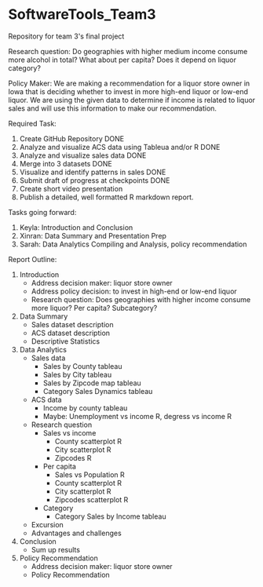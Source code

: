 # SoftwareTools_Team3
Repository for team 3's final project

Research question: Do geographies with higher medium income consume more alcohol in total? What about per capita? Does it depend on liquor category?

Policy Maker: We are making a recommendation for a liquor store owner in Iowa that is deciding whether to invest in more high-end liquor or low-end liquor. We are using the given data to determine if income is related to liquor sales and will use this information to make our recommendation. 

Required Task:
 1. Create GitHub Repository DONE
 2. Analyze and visualize ACS data using Tableua and/or R DONE
 3. Analyze and visualize sales data DONE
 4. Merge into 3 datasets DONE
 5. Visualize and identify patterns in sales DONE
 6. Submit draft of progress at checkpoints DONE
 7. Create short video presentation
 8. Publish a detailed, well formatted R markdown report.
 
 Tasks going forward:
 1. Keyla: Introduction and Conclusion
 2. Xinran: Data Summary and Presentation Prep
 3. Sarah: Data Analytics Compiling and Analysis, policy recommendation

Report Outline:
1. Introduction
   + Address decision maker: liquor store owner
   + Address policy decision: to invest in high-end or low-end liquor
   + Research question: Does geographies with higher income consume more liquor? Per capita? Subcategory?
2. Data Summary
   + Sales dataset description
   + ACS dataset description
   + Descriptive Statistics
3. Data Analytics
   + Sales data
      - Sales by County tableau 
      - Sales by City tableau
      - Sales by Zipcode map tableau
      - Category Sales Dynamics tableau
   + ACS data
      - Income by county tableau
      - Maybe: Unemployment vs income R, degress vs income R
   + Research question
      - Sales vs income
        + County scatterplot R
        + City scatterplot R
        + Zipcodes R
      - Per capita
        + Sales vs Population R
        + County scatterplot R
        + City scatterplot R
        + Zipcodes scatterplot R
      - Category
        + Category Sales by Income tableau
   + Excursion
   + Advantages and challenges
4. Conclusion
   + Sum up results
5. Policy Recommendation
   + Address decision maker: liquor store owner
   + Policy Recommendation
